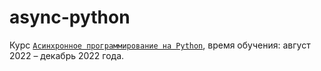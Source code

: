 # async-python

Курс [`Асинхронное программирование на Python`](https://practicum.yandex.ru/profile/async-python/), время обучения: август 2022 – декабрь 2022 года. </br>